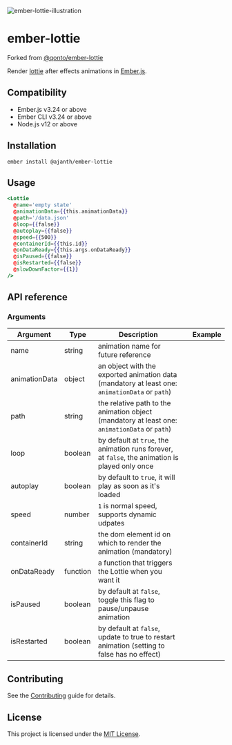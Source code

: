 ![ember-lottie-illustration](https://user-images.githubusercontent.com/15218861/189691066-5fe5bb92-2451-4772-b3e6-978ac207bec2.svg)

# ember-lottie

Forked from [@qonto/ember-lottie ](https://github.com/qonto/ember-lottie)

Render [lottie](https://github.com/airbnb/lottie-web) after effects animations in [Ember.js](https://emberjs.com).

## Compatibility

- Ember.js v3.24 or above
- Ember CLI v3.24 or above
- Node.js v12 or above

## Installation

```
ember install @ajanth/ember-lottie
```

## Usage

```hbs
<Lottie
  @name='empty state'
  @animationData={{this.animationData}}
  @path='/data.json'
  @loop={{false}}
  @autoplay={{false}}
  @speed={{500}}
  @containerId={{this.id}}
  @onDataReady={{this.args.onDataReady}}
  @isPaused={{false}}
  @isRestarted={{false}}
  @slowDownFactor={{1}}
/>
```

## API reference

### Arguments

| Argument      | Type     | Description                                                                                     |     | Example |
| ------------- | -------- | ----------------------------------------------------------------------------------------------- | --- | ------- |
| name          | string   | animation name for future reference                                                             |
| animationData | object   | an object with the exported animation data (mandatory at least one: `animationData` or `path`)  |
| path          | string   | the relative path to the animation object (mandatory at least one: `animationData` or `path`)   |
| loop          | boolean  | by default at `true`, the animation runs forever, at `false`, the animation is played only once |
| autoplay      | boolean  | by default to `true`, it will play as soon as it's loaded                                       |
| speed         | number   | `1` is normal speed, supports dynamic udpates                                                   |
| containerId   | string   | the dom element id on which to render the animation (mandatory)                                 |
| onDataReady   | function | a function that triggers the Lottie when you want it                                            |
| isPaused      | boolean  | by default at `false`, toggle this flag to pause/unpause animation                              |
| isRestarted   | boolean  | by default at `false`, update to true to restart animation (setting to false has no effect)     |

## Contributing

See the [Contributing](CONTRIBUTING.md) guide for details.

## License

This project is licensed under the [MIT License](LICENSE.md).
